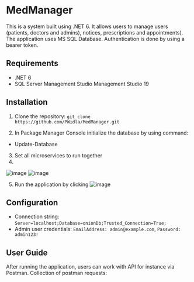 # MedManager

This is a system built using .NET 6. It allows users to manage users (patients, doctors and admins), notices, prescriptions and appointments). The application uses MS SQL Database.
Authentication is done by using a bearer token.

## Requirements

- .NET 6
- SQL Server Management Studio Management Studio 19

## Installation

1. Clone the repository: `git clone https://github.com/PWidla/MedManager.git`

2. In Package Manager Console initialize the database by using command: 
- Update-Database

3. Set all microservices to run together
4. 
  ![image](https://github.com/PWidla/MedManager/assets/89644623/7c663656-21bf-4978-ac25-851ed4458e07)
  ![image](https://github.com/PWidla/MedManager/assets/89644623/65be97fe-7d26-4832-a05d-eebd275fc4c7)

5. Run the application by clicking
   ![image](https://github.com/PWidla/MedManager/assets/89644623/6a2af0ce-23b5-460a-a19d-e079da2261d1)

## Configuration

- Connection string: `Server=localhost;Database=onionDb;Trusted_Connection=True;`
- Admin user credentials: `EmailAddress: admin@example.com`, `Password: admin123!`

## User Guide

After running the application, users can work with API for instance via Postman. 
Collection of postman requests:
